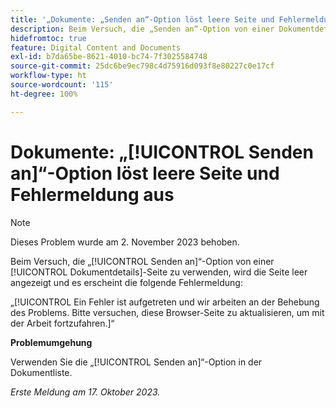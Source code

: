 ```yaml
---
title: '„Dokumente: „Senden an“-Option löst leere Seite und Fehlermeldung aus“'
description: Beim Versuch, die „Senden an“-Option von einer Dokumentdetails-Seite zu verwenden, wird die Seite leer angezeigt und es erscheint eine Fehlermeldung.
hidefromtoc: true
feature: Digital Content and Documents
exl-id: b7da65be-8621-4010-bc74-7f3025584748
source-git-commit: 25dc6be9ec798c4d75916d093f8e80227c0e17cf
workflow-type: ht
source-wordcount: '115'
ht-degree: 100%

---
```


# Dokumente: „[!UICONTROL Senden an]“-Option löst leere Seite und Fehlermeldung aus

>[!NOTE]
>
>Dieses Problem wurde am 2. November 2023 behoben.

Beim Versuch, die „[!UICONTROL Senden an]“-Option von einer [!UICONTROL Dokumentdetails]-Seite zu verwenden, wird die Seite leer angezeigt und es erscheint die folgende Fehlermeldung:

„[!UICONTROL Ein Fehler ist aufgetreten und wir arbeiten an der Behebung des Problems. Bitte versuchen, diese Browser-Seite zu aktualisieren, um mit der Arbeit fortzufahren.]“

**Problemumgehung**

Verwenden Sie die „[!UICONTROL Senden an]“-Option in der Dokumentliste.

_Erste Meldung am 17. Oktober 2023._
